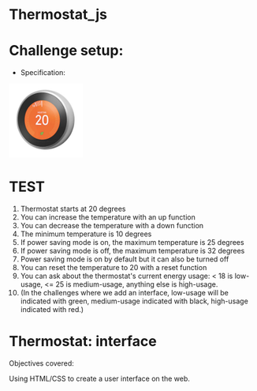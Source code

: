 # Thermostat_js
Challenge setup:
================
- Specification:

<img src="image/thermostat.jpeg" height="150" width="150">

TEST
====
1. Thermostat starts at 20 degrees
2. You can increase the temperature with an up function
3. You can decrease the temperature with a down function
4. The minimum temperature is 10 degrees
5. If power saving mode is on, the maximum temperature is 25 degrees
6. If power saving mode is off, the maximum temperature is 32 degrees
7. Power saving mode is on by default but it can also be turned off
8. You can reset the temperature to 20 with a reset function
9. You can ask about the thermostat's current energy usage: < 18 is low-usage, <= 25 is medium-usage, anything else is high-usage.
10. (In the challenges where we add an interface, low-usage will be indicated with green, medium-usage indicated with black, high-usage indicated with red.)

Thermostat: interface
=====================
Objectives covered: 

Using HTML/CSS to create a user interface on the web.
